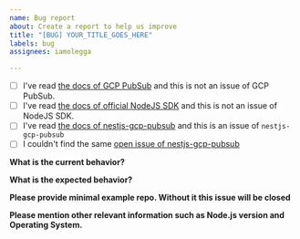 ```yaml
---
name: Bug report
about: Create a report to help us improve
title: "[BUG] YOUR_TITLE_GOES_HERE"
labels: bug
assignees: iamolegga

---
```


<!-- Please don't delete this template or we'll close your issue -->

<!-- Before creating an issue please make sure you are using the latest version. -->

- [ ] I've read [the docs of GCP PubSub](https://cloud.google.com/pubsub/docs/overview) and this is not an issue of GCP PubSub.
- [ ] I've read [the docs of official NodeJS SDK](https://github.com/googleapis/nodejs-pubsub) and this is not an issue of NodeJS SDK.
- [ ] I've read [the docs of nestjs-gcp-pubsub](https://github.com/iamolegga/nestjs-gcp-pubsub) and this is an issue of `nestjs-gcp-pubsub`
- [ ] I couldn't find the same [open issue of nestjs-gcp-pubsub](https://github.com/iamolegga/nestjs-gcp-pubsub/issues)

**What is the current behavior?**



**What is the expected behavior?**



**Please provide minimal example repo. Without it this issue will be closed**



**Please mention other relevant information such as Node.js version and Operating System.**

